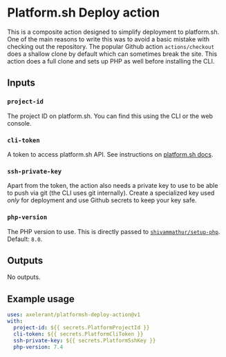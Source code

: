 # Platform.sh Deploy action

This is a composite action designed to simplify deployment to platform.sh. One of the main reasons to write this was to avoid a basic mistake with checking out the repository. The popular Github action `actions/checkout` does a shallow clone by default which can sometimes break the site. This action does a full clone and sets up PHP as well before installing the CLI.

## Inputs

### `project-id`

The project ID on platform.sh. You can find this using the CLI or the web console.

### `cli-token`

A token to access platform.sh API. See instructions on [platform.sh docs](https://docs.platform.sh/development/cli/api-tokens.html).

### `ssh-private-key`

Apart from the token, the action also needs a private key to use to be able to push via git (the CLI uses git internally). Create a specialized key used _only_ for deployment and use Github secrets to keep your key safe.

### `php-version`

The PHP version to use. This is directly passed to [`shivammathur/setup-php`](https://github.com/marketplace/actions/setup-php-action). Default: `8.0`.

## Outputs

No outputs.

## Example usage

```yaml
uses: axelerant/platformsh-deploy-action@v1
with:
  project-id: ${{ secrets.PlatformProjectId }}
  cli-token: ${{ secrets.PlatformCliToken }}
  ssh-private-key: ${{ secrets.PlatformSshKey }}
  php-version: 7.4
```
